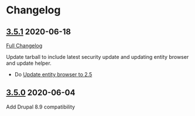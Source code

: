 # Changelog

## [3.5.1](https://github.com/thunder/thunder-distribution/tree/3.5.1) 2020-06-18
[Full Changelog](https://github.com/thunder/thunder-distribution/compare/3.5.0...3.5.1)

Update tarball to include latest security update and updating entity browser and update helper.

- Do [Update entity browser to 2.5](https://www.drupal.org/node/3146606)

## [3.5.0](https://github.com/thunder/thunder-distribution/tree/3.5.0) 2020-06-04

Add Drupal 8.9 compatibility


